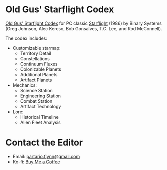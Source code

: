 # Old Gus' Starflight Codex

[Old Gus' Starflight Codex](https://callmepartario.github.io/starflight-codex/) for PC classic [Starflight](https://en.wikipedia.org/wiki/Starflight) (1986) by Binary Systems (Greg Johnson, Alec Kercso, Bob Gonsalves, T.C. Lee, and Rod McConnell).

The codex includes:

- Customizable starmap:
    - Territory Detail
    - Constellations
    - Continuum Fluxes
    - Colonizable Planets
    - Additional Planets
    - Artifact Planets
- Mechanics:
    - Science Station
    - Engineering Station
    - Combat Station
    - Artifact Technology
- Lore:
    - Historical Timeline
    - Alien Fleet Analysis

# Contact the Editor

- Email: partario.flynn@gmail.com
- Ko-fi: [Buy Me a Coffee](https://ko-fi.com/oldgus)
